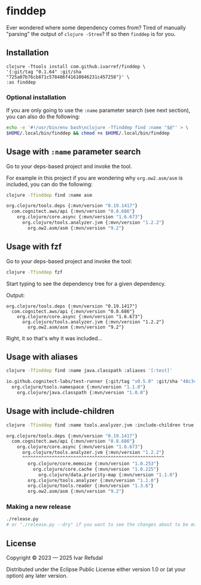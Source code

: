 # finddep

Ever wondered where some dependency comes from?
Tired of manually "parsing" the output of `clojure -Stree`?
If so then `finddep` is for you.

## Installation

```
clojure -Ttools install com.github.ivarref/finddep \
'{:git/tag "0.1.64" :git/sha "725a07b76cb871c578486f41610846231c457258"}' \
:as finddep
```

### Optional installation

If you are only going to use the `:name` parameter search (see next section), you can
also do the following:

```bash
echo -e '#!/usr/bin/env bash\nclojure -Tfinddep find :name "$@"' > \
$HOME/.local/bin/finddep && chmod +x $HOME/.local/bin/finddep
```

## Usage with `:name` parameter search

Go to your deps-based project and invoke the tool.

For example in this project if you are wondering why `org.ow2.asm/asm` is included, you can
do the following:

```bash
clojure -Tfinddep find :name asm

org.clojure/tools.deps {:mvn/version "0.19.1417"}
  com.cognitect.aws/api {:mvn/version "0.8.686"}
    org.clojure/core.async {:mvn/version "1.6.673"}
      org.clojure/tools.analyzer.jvm {:mvn/version "1.2.2"}
        org.ow2.asm/asm {:mvn/version "9.2"}
```

## Usage with fzf

Go to your deps-based project and invoke the tool:

```bash
clojure -Tfinddep fzf
```

Start typing to see the dependency tree for a given dependency.

Output:

```
org.clojure/tools.deps {:mvn/version "0.19.1417"}
  com.cognitect.aws/api {:mvn/version "0.8.686"}
    org.clojure/core.async {:mvn/version "1.6.673"}
      org.clojure/tools.analyzer.jvm {:mvn/version "1.2.2"}
        org.ow2.asm/asm {:mvn/version "9.2"}
```

Right, it so that's why it was included...



## Usage with aliases

```bash
clojure -Tfinddep find :name java.classpath :aliases '[:test]'

io.github.cognitect-labs/test-runner {:git/tag "v0.5.0" :git/sha "48c3c67f98362ba1e20526db4eeb6996209c050a"}
  org.clojure/tools.namespace {:mvn/version "1.1.0"}
    org.clojure/java.classpath {:mvn/version "1.0.0"}
```

## Usage with include-children

```bash
clojure -Tfinddep find :name tools.analyzer.jvm :include-children true

org.clojure/tools.deps {:mvn/version "0.19.1417"}
  com.cognitect.aws/api {:mvn/version "0.8.686"}
    org.clojure/core.async {:mvn/version "1.6.673"}
      org.clojure/tools.analyzer.jvm {:mvn/version "1.2.2"}
      ^^^^^^^^^^^^^^^^^^^^^^^^^^^^^^^^^^^^^^^^^^^^^^^^^^^^^
        org.clojure/core.memoize {:mvn/version "1.0.253"}
          org.clojure/core.cache {:mvn/version "1.0.225"}
            org.clojure/data.priority-map {:mvn/version "1.1.0"}
        org.clojure/tools.analyzer {:mvn/version "1.1.0"}
        org.clojure/tools.reader {:mvn/version "1.3.6"}
        org.ow2.asm/asm {:mvn/version "9.2"}
```

### Making a new release

```bash
./release.py
# or "./release.py --dry" if you want to see the changes about to be made
```


## License

Copyright © 2023 — 2025 Ivar Refsdal

Distributed under the Eclipse Public License either version 1.0 or (at
your option) any later version.
